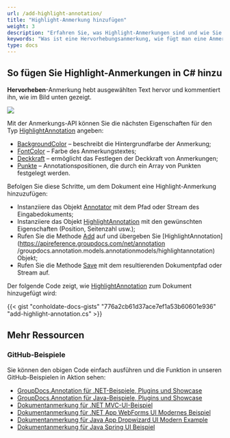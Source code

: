 ```yaml
---
url: /add-highlight-annotation/
title: "Highlight-Anmerkung hinzufügen"
weight: 3
description: "Erfahren Sie, was Highlight-Anmerkungen sind und wie Sie sie mithilfe der GroupDocs.Annotation-API, die Teil von Conholdate.Total für .NET ist, programmgesteuert zu einem Dokument hinzufügen."
keywords: "Was ist eine Hervorhebungsanmerkung, wie fügt man eine Anmerkung hinzu, fügt eine Hervorhebungsanmerkung hinzu"
type: docs
---
```


## So fügen Sie Highlight-Anmerkungen in C# hinzu

**Hervorheben**-Anmerkung hebt ausgewählten Text hervor und kommentiert ihn, wie im Bild unten gezeigt.

![](annotation/net/images/add-highlight-annotation.png)

Mit der Anmerkungs-API können Sie die nächsten Eigenschaften für den Typ [HighlightAnnotation](https://apireference.groupdocs.com/net/annotation/groupdocs.annotation.models.annotationmodels/highlightannotation) angeben:

* [BackgroundColor](https://apireference.groupdocs.com/annotation/net/groupdocs.annotation.models.annotationmodels/areaannotation/properties/backgroundcolor) – beschreibt die Hintergrundfarbe der Anmerkung;
* [FontColor](https://apireference.groupdocs.com/annotation/net/groupdocs.annotation.models.annotationmodels/linkannotation/properties/fontcolor) – Farbe des Anmerkungstextes;
* [Deckkraft](https://apireference.groupdocs.com/annotation/net/groupdocs.annotation.models.annotationmodels/areaannotation/properties/opacity) – ermöglicht das Festlegen der Deckkraft von Anmerkungen;
* [Punkte](https://apireference.groupdocs.com/annotation/net/groupdocs.annotation.models.annotationmodels/linkannotation/properties/points) – Annotationspositionen, die durch ein Array von Punkten festgelegt werden.

Befolgen Sie diese Schritte, um dem Dokument eine Highlight-Anmerkung hinzuzufügen:

* Instanziiere das Objekt [Annotator](https://apireference.groupdocs.com/net/annotation/groupdocs.annotation/annotator) mit dem Pfad oder Stream des Eingabedokuments;
* Instanziiere das Objekt [HighlightAnnotation](https://apireference.groupdocs.com/net/annotation/groupdocs.annotation.models.annotationmodels/highlightannotation) mit den gewünschten Eigenschaften (Position, Seitenzahl usw.);
* Rufen Sie die Methode [Add](https://apireference.groupdocs.com/net/annotation/groupdocs.annotation/annotator/methods/add) auf und übergeben Sie [HighlightAnnotation](https://apireference.groupdocs.com/net/annotation /groupdocs.annotation.models.annotationmodels/highlightannotation) Objekt;
* Rufen Sie die Methode [Save](https://apireference.groupdocs.com/net/annotation/groupdocs.annotation/annotator/methods/save/index) mit dem resultierenden Dokumentpfad oder Stream auf.
      



    



Der folgende Code zeigt, wie [HighlightAnnotation](https://apireference.groupdocs.com/net/annotation/groupdocs.annotation.models.annotationmodels/highlightannotation) zum Dokument hinzugefügt wird:

{{< gist "conholdate-docs-gists" "776a2cb61d37ace7ef1a53b60601e936" "add-highlight-annotation.cs" >}}

## Mehr Ressourcen
### GitHub-Beispiele
Sie können den obigen Code einfach ausführen und die Funktion in unseren GitHub-Beispielen in Aktion sehen:

* [GroupDocs.Annotation für .NET-Beispiele, Plugins und Showcase](https://github.com/groupdocs-annotation/GroupDocs.Annotation-for-.NET)
* [GroupDocs.Annotation für Java-Beispiele, Plugins und Showcase](https://github.com/groupdocs-annotation/GroupDocs.Annotation-for-Java)
* [Dokumentanmerkung für .NET MVC-UI-Beispiel](https://github.com/groupdocs-annotation/GroupDocs.Annotation-for-.NET-MVC)
* [Dokumentanmerkung für .NET App WebForms UI Modernes Beispiel](https://github.com/groupdocs-annotation/GroupDocs.Annotation-for-.NET-WebForms)
* [Dokumentanmerkung für Java App Dropwizard UI Modern Example](https://github.com/groupdocs-annotation/GroupDocs.Annotation-for-Java-Dropwizard)
* [Dokumentanmerkung für Java Spring UI Beispiel](https://github.com/groupdocs-annotation/GroupDocs.Annotation-for-Java-Spring)
    





